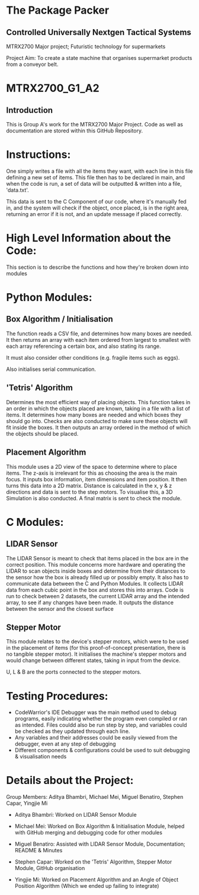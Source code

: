 # The Package Packer
## Controlled Universally Nextgen Tactical Systems
MTRX2700 Major project; Futuristic technology for supermarkets

Project Aim: To create a state machine that organises supermarket products from a conveyor belt.

# MTRX2700_G1_A2
## Introduction
This is Group A's work for the MTRX2700 Major Project.
Code as well as documentation are stored within this GitHub Repository.

# Instructions:
One simply writes a file with all the items they want, with each line in this file defining a new set of items. This file then has to be declared in main, and when the code is run, a set of data will be outputted & written into a file, 'data.txt'.

This data is sent to the C Component of our code, where it's manually fed in, and the system will check if the object, once placed, is in the right area, returning an error if it is not, and an update message if placed correctly.

# High Level Information about the Code:
This section is to describe the functions and how they're broken down into modules

# Python Modules:

## Box Algorithm / Initialisation
The function reads a CSV file, and determines how many boxes are needed. It then returns an array with each item ordered from largest to smallest with each array referencing a certain box, and also stating its range.

It must also consider other conditions (e.g. fragile items such as eggs).

Also initialises serial communication.

## 'Tetris' Algorithm
Determines the most efficient way of placing objects. This function takes in an order in which the objects placed are known, taking in a file with a list of items. It determines how many boxes are needed and which boxes they should go into. Checks are also conducted to make sure these objects will fit inside the boxes. It then outputs an array ordered in the method of which the objects should be placed. 

## Placement Algorithm
This module uses a 2D view of the space to determine where to place items. The z-axis is irrelevant for this as choosing the area is the main focus. It inputs box information, item dimensions and item position. It then turns this data into a 2D matrix. Distance is calculated in the x, y & z directions and data is sent to the step motors. To visualise this, a 3D Simulation is also conducted. A final matrix is sent to check the module.

# C Modules:

## LIDAR Sensor
The LIDAR Sensor is meant to check that items placed in the box are in the correct position. This module concerns more hardware and operating the LIDAR to scan objects inside boxes and determine from their distances to the sensor how the box is already filled up or possibly empty. It also has to communicate data between the C and Python Modules. It collects LIDAR data from each cubic point in the box and stores this into arrays. Code is run to check between 2 datasets, the current LIDAR array and the intended array, to see if any changes have been made. It outputs the distance between the sensor and the closest surface

## Stepper Motor
This module relates to the device's stepper motors, which were to be used in the placement of items (for this proof-of-concept presentation, there is no tangible stepper motor). It initialises the machine's stepper motors and would change between different states, taking in input from the device.

U, L & B are the ports connected to the stepper motors.

# Testing Procedures:
* CodeWarrior's IDE Debugger was the main method used to debug programs, easily indicating whether the program even compiled or ran as intended. Files couldd also be run step by step, and variables could be checked as they updated through each line.
* Any variables and their addresses could be easily viewed from the debugger, even at any step of debugging
* Different components & configurations could be used to suit debugging & visualisation needs

# Details about the Project:
Group Members: Aditya Bhambri, Michael Mei, Miguel Benatiro, Stephen Capar, Yingjie Mi

* Aditya Bhambri: Worked on LIDAR Sensor Module 

* Michael Mei: Worked on Box Algorithm & Initialisation Module, helped with GitHub merging and debugging code for other modules

* Miguel Benatiro: Assisted with LIDAR Sensor Module, Documentation; README & Minutes

* Stephen Capar: Worked on the 'Tetris' Algorithm, Stepper Motor Module, GitHub organisation

* Yingjie Mi: Worked on Placement Algorithm and an Angle of Object Position Algorithm (Which we ended up failing to integrate)